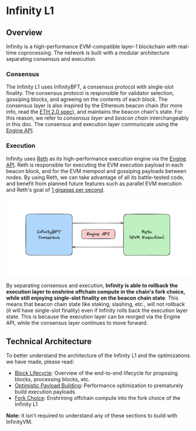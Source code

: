 # Infinity L1

## Overview

Infinity is a high-performance EVM-compatible layer-1 blockchain with real-time coprocessing. The network is built with a modular architecture separating consensus and execution.

### Consensus

The Infinity L1 uses InfinityBFT, a consensus protocol with single-slot finality. The consensus protocol is responsible for validator selection, gossiping blocks, and agreeing on the contents of each block. The consensus layer is also inspired by the Ethereum beacon chain (for more info, read the [ETH 2.0 spec](https://eth2book.info/capella/part3/containers/state/)), and maintains the beacon chain's state. For this reason, we refer to *consensus layer* and *beacon chain* interchangeably in this doc. The consensus and execution layer communicate using the [Engine API](https://hackmd.io/@danielrachi/engine_api).

### Execution

Infinity uses [Reth](https://github.com/paradigmxyz/reth) as its high-performance execution engine via the [Engine API](https://hackmd.io/@danielrachi/engine_api). Reth is responsible for executing the EVM execution payload in each beacon block, and for the EVM mempool and gossiping payloads between nodes. By using Reth, we can take advantage of all its battle-tested code, and benefit from planned future features such as parallel EVM execution and Reth's goal of [1 gigagas per second](https://www.paradigm.xyz/2024/04/reth-perf).

![infinity overview](../assets/infinity-overview.png)

By separating consensus and execution, **Infinity is able to rollback the execution layer to enshrine offchain compute in the chain's fork choice, while still enjoying single-slot finality on the beacon chain state**. This means that beacon chain state like staking, slashing, etc., will not rollback (it will have single-slot finality) even if Infinity rolls back the execution layer state. This is because the execution layer can be reorged via the Engine API, while the consensus layer continues to move forward.

## Technical Architecture

To better understand the architecture of the Infinity L1 and the optimizations we have made, please read:

- [<u>Block Lifecycle</u>](./lifecycle.md): Overview of the end-to-end lifecycle for proposing blocks, processing blocks, etc.
- [<u>Optimistic Payload Building</u>](./optimistic-payload.md): Performance optimization to prematurely build execution payloads
- [<u>Fork Choice</u>](./fork-choice.md): Enshrining offchain compute into the fork choice of the Infinity L1

**Note:** It isn't required to understand any of these sections to build with InfinityVM.